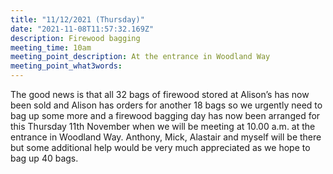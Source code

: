```yaml
---
title: "11/12/2021 (Thursday)"
date: "2021-11-08T11:57:32.169Z"
description: Firewood bagging
meeting_time: 10am
meeting_point_description: At the entrance in Woodland Way
meeting_point_what3words: 
---
```


The good news is that all 32 bags of  firewood stored at Alison’s has now been sold and Alison has orders for another 18 bags so we urgently need to bag up some more and a firewood bagging day has now been arranged for this Thursday 11th November when we will be meeting at 10.00 a.m. at the entrance in Woodland Way. Anthony, Mick, Alastair and myself will be there but some additional help would be very much appreciated as we hope to bag up 40 bags.